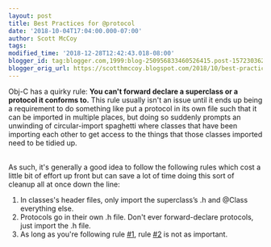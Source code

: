 ```yaml
---
layout: post
title: Best Practices for @protocol
date: '2018-10-04T17:04:00.000-07:00'
author: Scott McCoy
tags: 
modified_time: '2018-12-28T12:42:43.018-08:00'
blogger_id: tag:blogger.com,1999:blog-250956833460526415.post-1572303627870016582
blogger_orig_url: https://scotthmccoy.blogspot.com/2018/10/best-practices-for-protocol.html
---
```


Obj-C has a quirky rule: <b>You can't forward declare a superclass or a protocol it conforms to.</b> This rule usually isn't an issue until it ends up being a requirement to do something like put a protocol in its own file such that it can be imported in multiple places, but doing so suddenly prompts an unwinding of circular-import spaghetti where classes that have been importing each other to get access to the things that those classes imported need to be tidied up.&nbsp;<div><br /></div><div>As such, it's generally a good idea to follow the following rules which cost a little bit of effort up front but can save a lot of time doing this sort of cleanup all at once down the line:&nbsp;<div><ol><li>In classes's header files, only import the superclass’s .h and @Class everything else.</li><li>Protocols go in their own .h file. Don't ever forward-declare protocols, just import the .h file.</li><li>As long as you're following rule <a href="https://github.corp.openx.com/mobile/ios-sdk/pull/1">#1</a>, rule <a href="https://github.corp.openx.com/mobile/ios-sdk/pull/2">#2</a> is not as important.</li></ol></div></div>